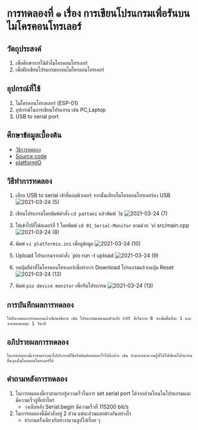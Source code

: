 # การทดลองที่ ๑ เรื่อง การเขียนโปรแกรมเพื่อรันบนไมโครคอนโทรเลอร์

## วัตถุประสงค์
1. เพื่อศึกษาการใช้ตัวไมโครคอนโทรเลอร์
2. เพื่อฝึกเขียนโปรแกรมลงบนไมโครคอนโทรเลอร์

## อุปกรณ์ที่ใช้
1. ไมโครคอนโทรลเลอร์ (ESP-01)
2. อุปกรณ์ในการเขียนโปรแกรม เช่น PC,Laptop
3. USB to serial port

## ศึกษาข้อมูลเบื้องต้น
* [วิธีการทดลอง](https://github.com/choompol-boonmee/lab63b)
* [Source code](https://github.com/choompol-boonmee/lab63b/tree/master/examples)
* [platformIO](https://platformio.org/)

## วิธีทำการทดลอง
1. เสียบ USB to serial เข้าที่คอมพิวเตอร์ จากนั้นเสียบไมโครคอนโทรเลอร์ลง USB
![2021-03-24 (5)](https://user-images.githubusercontent.com/78695932/112347408-6a1d9100-8cf9-11eb-9e93-8c7fe5f51aca.png)



2. เขียนโปรแกรมโดยพิมพ์คำสั่ง `cd pattani` แล้วพิมพ์ `ls
![2021-03-24 (7)](https://user-images.githubusercontent.com/78695932/112347558-8d484080-8cf9-11eb-875c-7b20e76de916.png)


3. ให้เข้าไปที่โฟลเดอร์ที่ 1 โดยพิมพ์ `cd 01_Serial-Monitor` ตามด้วย `vi src/main.cpp
![2021-03-24 (8)](https://user-images.githubusercontent.com/78695932/112347591-93d6b800-8cf9-11eb-9281-f55ad5937f0d.png)


4. พิมพ์ `vi platformio.ini` เพื่อดูข้อมูล
![2021-03-24 (10)](https://user-images.githubusercontent.com/78695932/112347632-9b965c80-8cf9-11eb-86b1-425654628096.png)

5. Upload โปรแกรมจากคำสั่ง `pio run -t upload
![2021-03-24 (9)](https://user-images.githubusercontent.com/78695932/112347729-b1a41d00-8cf9-11eb-8571-79c5e977e190.png)


6. กดปุ่มสีดำที่ไมโครคอนโทรเลอร์เพื่อทำการ Download โปรแกรมแล้วกดปุ่ม Reset
![2021-03-24 (12)](https://user-images.githubusercontent.com/78695932/112347805-c4b6ed00-8cf9-11eb-81da-9e0339b1572d.png)


7. พิมพ์ `pio device monitor` เพื่อรันโปรแกรม
![2021-03-24 (13)](https://user-images.githubusercontent.com/78695932/112347867-d13b4580-8cf9-11eb-88cb-b2472723f5cc.png)



## การบันทึกผลการทดลอง
    ให้สังเกตผลการทดลองแล้วเขียนอธิบาย เช่น โปรแกรมแสดงผลตัวแปร cnt ที่เริ่มจาก 0 จะเพิ่มขึ้นทีละ 1 และจะแสดงผลทุก 1 วินาที

## อภิปรายผลการทดลอง
    ในการทดลองนี้เราสามารถนำไปประยกต์ใช้หรือคิดต่อยอดอะไรได้อีกบ้าง เช่น สามารถนำความรู้ที่ได้ไปเขียนโปรแกรมอื่นๆลงไมโครคอนโทรเลอร์ได้

## คำถามหลังการทดลอง
1. ในการทดลองนี้เราสามารถรู้ความเร็วในการ set serial port ได้จากส่วนไหนในโปรแกรมและมีความเร็วอู่ที่เท่าไหร่ 
     * วงเล็บหลัง Serial.begin มีความเร็วที่ 115200 bit/s 
2. ในการทดลองนี้มีคำสั่งอยู่ 2 ส่วน แต่ละส่วนแตกต่างกันอย่างไร
     * ทำงานครั้งเดียวกับทำงานวนลูปไปเรื่อย ๆ
